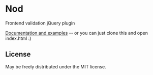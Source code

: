 Nod
===

Frontend validation jQuery plugin

[Documentation and examples](http://casperin.github.com/nod "nod") -- or you can just clone this and open index.html :)


License
-------

May be freely distributed under the MIT license.
